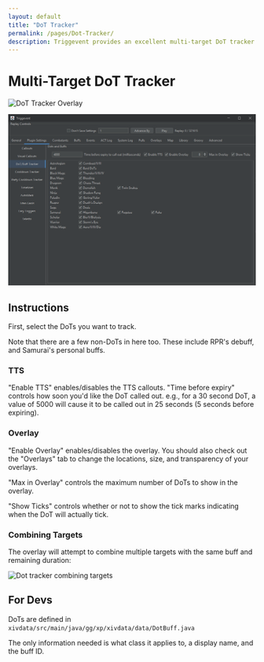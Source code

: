 ```yaml
---
layout: default
title: "DoT Tracker"
permalink: /pages/Dot-Tracker/
description: Triggevent provides an excellent multi-target DoT tracker for FFXIV, with both overlays and TTS callouts.
---
```


# Multi-Target DoT Tracker

![DoT Tracker Overlay](https://user-images.githubusercontent.com/14287379/158668694-38697d1f-3e3a-4afb-8b68-bb8c9ff531fb.png)

![DoT Tracker Configuration](Dot-Tracker.png)

## Instructions

First, select the DoTs you want to track.

Note that there are a few non-DoTs in here too. These include RPR's debuff, and Samurai's personal buffs.

### TTS

"Enable TTS" enables/disables the TTS callouts. "Time before expiry" controls how soon you'd like the DoT called out. 
e.g., for a 30 second DoT, a value of 5000 will cause it to be called out in 25 seconds (5 seconds before expiring).

### Overlay

"Enable Overlay" enables/disables the overlay. You should also check out the "Overlays" tab to change the locations,
size, and transparency of your overlays.

"Max in Overlay" controls the maximum number of DoTs to show in the overlay.

"Show Ticks" controls whether or not to show the tick marks indicating when the DoT will actually tick.

### Combining Targets

The overlay will attempt to combine multiple targets with the same buff and remaining duration:

![Dot tracker combining targets](https://raw.githubusercontent.com/wiki/xpdota/event-trigger/Images/dot_tracker.PNG)

## For Devs

DoTs are defined in `xivdata/src/main/java/gg/xp/xivdata/data/DotBuff.java`

The only information needed is what class it applies to, a display name, and the buff ID. 
